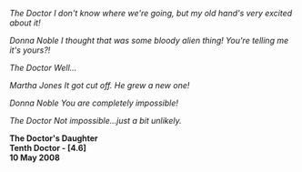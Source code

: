 _The Doctor_ _I don't know where we're going, but my old hand's very excited about it!_

_Donna Noble_ _I thought that was some bloody alien thing! You're telling me it's yours?!_

_The Doctor_ _Well..._

_Martha Jones_ _It got cut off. He grew a new one!_

_Donna Noble_ _You are completely impossible!_

_The Doctor_ _Not impossible...just a bit unlikely._

**The Doctor's Daughter  
Tenth Doctor - [4.6]  
10 May 2008**